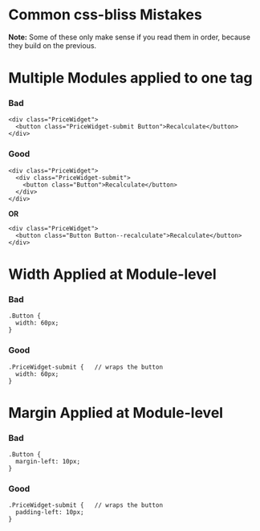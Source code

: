 # Common css-bliss Mistakes

**Note:** Some of these only make sense if you read them in order, because they build on the previous.

# Multiple Modules applied to one tag

### Bad

    <div class="PriceWidget">
      <button class="PriceWidget-submit Button">Recalculate</button>
    </div>
      
### Good

    <div class="PriceWidget">
      <div class="PriceWidget-submit">
        <button class="Button">Recalculate</button>
      </div>
    </div>

**OR**

    <div class="PriceWidget">
      <button class="Button Button--recalculate">Recalculate</button>
    </div>

# Width Applied at Module-level

### Bad

    .Button {
      width: 60px;
    }
  
### Good

    .PriceWidget-submit {   // wraps the button
      width: 60px;
    }
  
# Margin Applied at Module-level

### Bad

    .Button {
      margin-left: 10px;
    }
  
### Good

    .PriceWidget-submit {   // wraps the button
      padding-left: 10px;
    }
  
  
  
